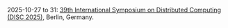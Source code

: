 2025-10-27 to 31: [39th International Symposium on Distributed Computing (DISC 2025)](https://www.disc-conference.org/wp/disc2025/), Berlin, Germany.

